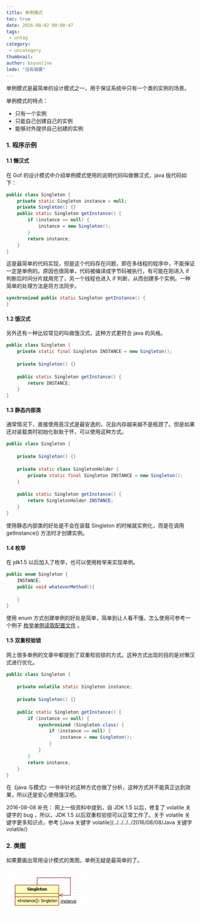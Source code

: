 ```yaml
---
title: 单例模式
toc: true
date: 2016-08-02 00:00:47
tags:
 - untag
category: 
 - uncategory
thumbnail: 
author: bsyonline
lede: "没有摘要"
---
```


单例模式是最简单的设计模式之一，用于保证系统中只有一个类的实例的场景。

单例模式的特点：
* 只有一个实例
* 只能自己创建自己的实例
* 能够对外提供自己创建的实例


### 1. 程序示例
#### 1.1 懒汉式

在 Gof 的设计模式中介绍单例模式使用的说明代码叫做懒汉式，java 版代码如下：
```java
public class Singleton {
    private static Singleton instance = null;
    private Singleton() {}
    public static Singleton getInstance() {
        if (instance == null) {
            instance = new Singleton();
        }
        return instance;
    }
}

```
这是最简单的代码实现，但是这个代码存在问题，即在多线程的程序中，不能保证一定是单例的。原因也很简单，代码被编译成字节码被执行，有可能在刚进入 if 判断后时间分片就用完了，另一个线程也进入 if 判断，从而创建多个实例。一种简单的处理方法是将方法同步。
```java
synchronized public static Singleton getInstance() {
}
```



#### 1.2 饿汉式

另外还有一种比较常见的叫做饿汉式，这种方式更符合 java 的风格。
```java
public class Singleton {
    private static final Singleton INSTANCE = new Singleton();

    private Singleton() {}

    public static Singleton getInstance() {
        return INSTANCE;
    }
}
```

#### 1.3 静态内部类
通常情况下，直接使用恶汉式是最安逸的，况且内存越来越不是瓶颈了。但是如果还对装载类时初始化耿耿于怀，可以使用这种方式。
```java
public class Singleton {

    private Singleton() {}

    private static class SingletonHolder {
        private static final Singleton INSTANCE = new Singleton();
    }

    public static Singleton getInstance() {
        return SingletonHolder.INSTANCE;
    }
}
```
使用静态内部类的好处是不会在装载 Singleton 的时候就实例化，而是在调用 getInstance() 方法时才创建实例。

#### 1.4 枚举
在 jdk1.5 以后加入了枚举，也可以使用枚举来实现单例。
```java
public enum Singleton {
    INSTANCE;
    public void whateverMethod(){

    }
}
```
使用 enum 方式创建单例的好处是简单，简单到让人看不懂。怎么使用可参考一个例子 [枚举单例读取配置文件](../../../../2016/08/02/枚举单例读取配置文件/) 。



#### 1.5 双重校验锁
网上很多单例的文章中都提到了双重校验锁的方式。这种方式出现的目的是对懒汉式进行优化。
```java
public class Singleton {

    private volatile static Singleton instance;

    private Singleton() {}

    public static Singleton getInstance() {
        if (instance == null) {
            synchronized (Singleton.class) {
                if (instance == null) {
                    instance = new Singleton();
                }
            }
        }
        return instance;
    }
}
```
在《java 与模式》一书中针对这种方式也做了分析，这种方式并不能真正达到效果，所以还是安心使用饿汉吧。

2016-08-08 补充：
网上一些资料中提到，自 JDK 1.5 以后，修复了 volatile 关键字的 bug ，所以，JDK 1.5 以后双重校验锁可以正常工作了。关于 volatile 关键字更多知识点，参考 [Java 关键字 volatile](../../../../2016/08/08/Java 关键字 volatile/)

### 2. 类图
如果要画出常用设计模式的类图，单例无疑是最简单的了。

![单例模式](https://raw.githubusercontent.com/bsyonline/pic/master/20181014/singleton.png)
